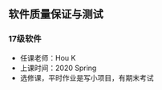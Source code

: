 <!--
 * @Author: Lili Liang
 * @Date: 2024-03-31 21:21:07
 * @LastEditors: Lili Liang
 * @LastEditTime: 2024-04-05 22:57:10
 * @Description: Please set description
-->
## 软件质量保证与测试
### 17级软件
- 任课老师：Hou K
- 上课时间：2020 Spring
- 选修课，平时作业是写小项目，有期末考试
